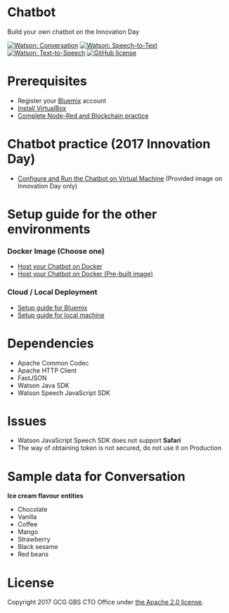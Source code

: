 # Chatbot
Build your own chatbot on the Innovation Day

[![Watson: Conversation](https://img.shields.io/badge/watson-conversation-5596e6.svg?style=flat)](https://github.com/CognitiveBuild/Chatbot)
[![Watson: Speech-to-Text](https://img.shields.io/badge/watson-speech--to--text-994fd7.svg?style=flat)](https://github.com/CognitiveBuild/Chatbot)
[![Watson: Text-to-Speech](https://img.shields.io/badge/watson-text--to--speech-994fd7.svg?style=flat)](https://github.com/CognitiveBuild/Chatbot)
[![GitHub license](https://img.shields.io/badge/license-Apache%202-blue.svg)](https://raw.githubusercontent.com/CognitiveBuild/Chatbot/master/LICENSE)

# Prerequisites
* Register your [Bluemix](https://bluemix.net) account
* [Install VirtualBox](https://github.com/yidlhu/blockchaindemo/blob/master/GuideForVirtualBoxVM.MD)
* [Complete Node-Red and Blockchain practice](https://github.com/yidlhu/blockchaindemo/blob/master/README.md)

# Chatbot practice (2017 Innovation Day)
- [Configure and Run the Chatbot on Virtual Machine](docs/VM.md) (Provided image on Innovation Day only)

# Setup guide for the other environments
### Docker Image (Choose one)
- [Host your Chatbot on Docker](docs/CHATBOT.md)
- [Host your Chatbot on Docker (Pre-built image)](docs/SHELL.md)

### Cloud / Local Deployment
- [Setup guide for Bluemix](docs/BLUEMIX.md)
- [Setup guide for local machine](docs/LOCAL.md)

# Dependencies
* Apache Common Codec
* Apache HTTP Client
* FastJSON
* Watson Java SDK
* Watson Speech JavaScript SDK

# Issues
* Watson JavaScript Speech SDK does not support **Safari**
* The way of obtaining token is not secured, do not use it on Production

# Sample data for Conversation
**Ice cream flavour entities**
* Chocolate
* Vanilla
* Coffee
* Mango
* Strawberry
* Black sesame
* Red beans

# License
Copyright 2017 GCG GBS CTO Office under [the Apache 2.0 license](LICENSE).
